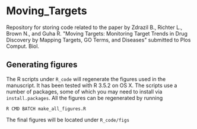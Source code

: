 # Moving_Targets
Repository for storing code related to the paper by Zdrazil B., Richter L., Brown N., and Guha R. "Moving Targets: Monitoring Target Trends in Drug Discovery by Mapping Targets, GO Terms, and Diseases" submitted to Plos Comput. Biol.

## Generating figures

The R scripts under `R_code` will regenerate the figures used in the manuscript. It has been tested with R 3.5.2 on OS X. The scripts use a number of packages, some of which you may need to install via `install.packages`. All the figures can be regenerated by running
```
R CMD BATCH make_all_figures.R
```
The final figures will be located under `R_code/figs`
